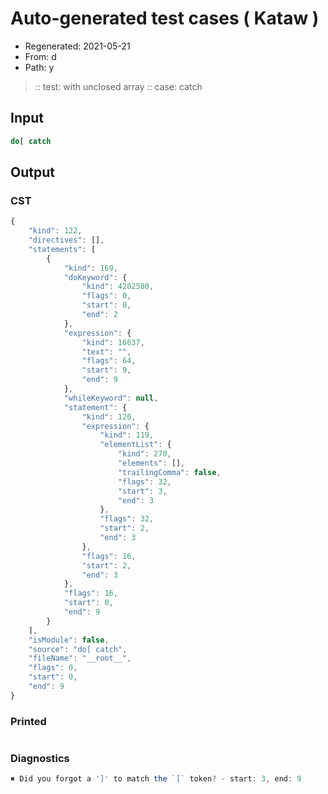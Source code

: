 # Auto-generated test cases ( Kataw )
- Regenerated: 2021-05-21
- From: d
- Path: y
> :: test: with unclosed array
> :: case: catch
## Input

`````js
do[ catch
`````
## Output

### CST

```javascript
{
    "kind": 122,
    "directives": [],
    "statements": [
        {
            "kind": 169,
            "doKeyword": {
                "kind": 4202580,
                "flags": 0,
                "start": 0,
                "end": 2
            },
            "expression": {
                "kind": 16637,
                "text": "",
                "flags": 64,
                "start": 9,
                "end": 9
            },
            "whileKeyword": null,
            "statement": {
                "kind": 120,
                "expression": {
                    "kind": 119,
                    "elementList": {
                        "kind": 270,
                        "elements": [],
                        "trailingComma": false,
                        "flags": 32,
                        "start": 3,
                        "end": 3
                    },
                    "flags": 32,
                    "start": 2,
                    "end": 3
                },
                "flags": 16,
                "start": 2,
                "end": 3
            },
            "flags": 16,
            "start": 0,
            "end": 9
        }
    ],
    "isModule": false,
    "source": "do[ catch",
    "fileName": "__root__",
    "flags": 0,
    "start": 0,
    "end": 9
}
```

### Printed

```javascript

```

### Diagnostics

```javascript
✖ Did you forgot a ']' to match the `[` token? - start: 3, end: 9

```


